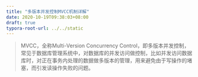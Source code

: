 ```yaml
---
title: "多版本并发控制MVCC机制详解"
date: 2020-10-19T09:38:03+08:00
draft: true
typora-root-url: ../../static
---
```


> MVCC，全称Multi-Version Concurrency Control，即多版本并发控制，常见于数据库管理系统中，对数据库的并发访问做控制，比如并发访问数据库时，对正在事务内处理的数据做多版本的管理，用来避免由于写操作的堵塞，而引发读操作失败的问题。